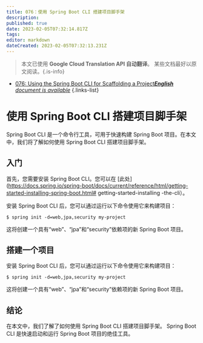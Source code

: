 ```yaml
---
title: 076：使用 Spring Boot CLI 搭建项目脚手架
description: 
published: true
date: 2023-02-05T07:32:14.817Z
tags: 
editor: markdown
dateCreated: 2023-02-05T07:32:13.231Z
---
```


> 本文已使用 **Google Cloud Translation API 自动翻译**。
某些文档最好以原文阅读。{.is-info}



- [076: Using the Spring Boot CLI for Scaffolding a Project***English** document is available*](/en/Knowledge-base/Spring-Boot/Learning/076-using-the-spring-boot-cli-for-scaffolding-a-project)
{.links-list}


# 使用 Spring Boot CLI 搭建项目脚手架

Spring Boot CLI 是一个命令行工具，可用于快速构建 Spring Boot 项目。在本文中，我们将了解如何使用 Spring Boot CLI 搭建项目脚手架。

## 入门

首先，您需要安装 Spring Boot CLI。您可以在 [此处](https://docs.spring.io/spring-boot/docs/current/reference/html/getting-started-installing-spring-boot.html# getting-started-installing -the-cli）。

安装 Spring Boot CLI 后，您可以通过运行以下命令使用它来构建项目：

```
$ spring init -d=web,jpa,security my-project
```

这将创建一个具有“web”、“jpa”和“security”依赖项的新 Spring Boot 项目。

## 搭建一个项目

安装 Spring Boot CLI 后，您可以通过运行以下命令使用它来构建项目：

```
$ spring init -d=web,jpa,security my-project
```

这将创建一个具有“web”、“jpa”和“security”依赖项的新 Spring Boot 项目。

## 结论

在本文中，我们了解了如何使用 Spring Boot CLI 搭建项目脚手架。 Spring Boot CLI 是快速启动和运行 Spring Boot 项目的绝佳工具。